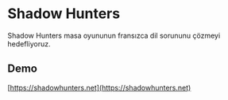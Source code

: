 # Shadow Hunters
Shadow Hunters masa oyununun fransızca dil sorununu çözmeyi hedefliyoruz.

## Demo
[https://shadowhunters.net](https://shadowhunters.net)
